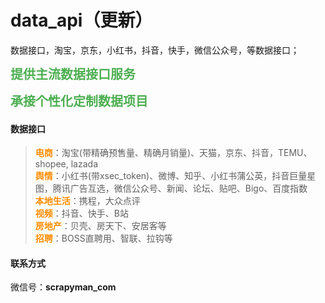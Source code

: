 # data_api（更新）
数据接口，淘宝，京东，小红书，抖音，快手，微信公众号，等数据接口；

<span style="font-weight: bold; color: #4CAF50; font-size:20px ">提供主流数据接口服务</span>

<span style="font-weight: bold; color: #4CAF50; font-size:20px ">承接个性化定制数据项目</span>


#### 数据接口
> <span style="color:darkorange; font-weight:bold;">电商</span>：淘宝(带精确预售量、精确月销量)、天猫，京东、抖音，TEMU、shopee, lazada<br>
<span style="color:darkorange; font-weight:bold;">舆情</span>：小红书(带xsec_token)、微博、知乎、小红书蒲公英，抖音巨量星图，腾讯广告互选，微信公众号、新闻、论坛、贴吧、Bigo、百度指数<br>
<span style="color:darkorange; font-weight:bold;">本地生活</span>：携程，大众点评<br>
<span style="color:darkorange; font-weight:bold;">视频</span>：抖音、快手、B站<br>
<span style="color:darkorange; font-weight:bold;">房地产</span>：贝壳、房天下、安居客等<br>
<span style="color:darkorange; font-weight:bold;">招聘</span>：BOSS直聘用、智联、拉钩等<br>

> 
#### 联系方式

微信号：**scrapyman_com**

